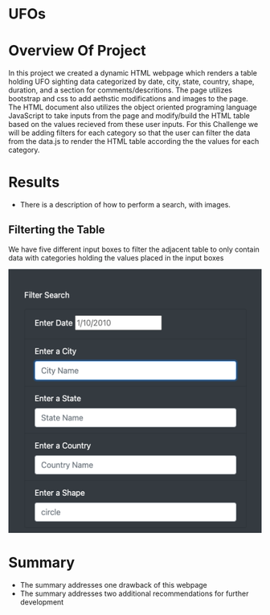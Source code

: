# UFOs

# Overview Of Project

In this project we created a dynamic HTML webpage which renders a table holding UFO sighting data categorized by 
date, city, state, country, shape, duration, and a section for comments/descritions. The page utilizes bootstrap and css to add aethstic modifications and images to the page. The HTML document also utilizes the object oriented programing language JavaScript to take inputs from the page and modify/build the HTML table based on the values recieved from these user inputs. For this Challenge we will be adding filters for each category so that the user can filter the data from the data.js to render the HTML table according the the values for each category.


# Results
- There is a description of how to perform a search, with images.

## Filterting the Table
We have five different input boxes to filter the adjacent table to only contain data with categories holding the values placed in the input boxes

![alt text](https://github.com/sebcampos/UFOs/blob/master/resources/input_boxes.png?raw=True) 


# Summary

- The summary addresses one drawback of this webpage
- The summary addresses two additional recommendations for further development

